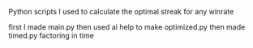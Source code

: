 Python scripts I used to calculate the optimal streak for any winrate

first I made main.py
then used ai help to make optimized.py
then made timed.py factoring in time
